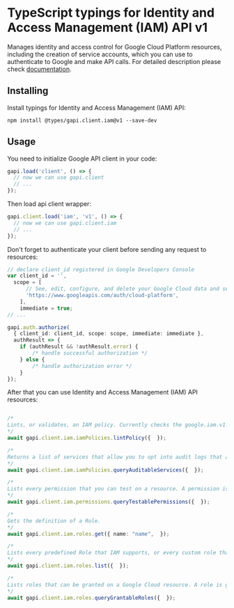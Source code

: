# TypeScript typings for Identity and Access Management (IAM) API v1

Manages identity and access control for Google Cloud Platform resources, including the creation of service accounts, which you can use to authenticate to Google and make API calls. 
For detailed description please check [documentation](https://cloud.google.com/iam/).

## Installing

Install typings for Identity and Access Management (IAM) API:

```
npm install @types/gapi.client.iam@v1 --save-dev
```

## Usage

You need to initialize Google API client in your code:

```typescript
gapi.load('client', () => {
  // now we can use gapi.client
  // ...
});
```

Then load api client wrapper:

```typescript
gapi.client.load('iam', 'v1', () => {
  // now we can use gapi.client.iam
  // ...
});
```

Don't forget to authenticate your client before sending any request to resources:

```typescript
// declare client_id registered in Google Developers Console
var client_id = '',
  scope = [ 
      // See, edit, configure, and delete your Google Cloud data and see the email address for your Google Account.
      'https://www.googleapis.com/auth/cloud-platform',
    ],
    immediate = true;
// ...

gapi.auth.authorize(
  { client_id: client_id, scope: scope, immediate: immediate },
  authResult => {
    if (authResult && !authResult.error) {
        /* handle successful authorization */
    } else {
        /* handle authorization error */
    }
});
```

After that you can use Identity and Access Management (IAM) API resources:

```typescript

/*
Lints, or validates, an IAM policy. Currently checks the google.iam.v1.Binding.condition field, which contains a condition expression for a role binding. Successful calls to this method always return an HTTP `200 OK` status code, even if the linter detects an issue in the IAM policy.
*/
await gapi.client.iam.iamPolicies.lintPolicy({  });

/*
Returns a list of services that allow you to opt into audit logs that are not generated by default. To learn more about audit logs, see the [Logging documentation](https://cloud.google.com/logging/docs/audit).
*/
await gapi.client.iam.iamPolicies.queryAuditableServices({  });

/*
Lists every permission that you can test on a resource. A permission is testable if you can check whether a principal has that permission on the resource.
*/
await gapi.client.iam.permissions.queryTestablePermissions({  });

/*
Gets the definition of a Role.
*/
await gapi.client.iam.roles.get({ name: "name",  });

/*
Lists every predefined Role that IAM supports, or every custom role that is defined for an organization or project.
*/
await gapi.client.iam.roles.list({  });

/*
Lists roles that can be granted on a Google Cloud resource. A role is grantable if the IAM policy for the resource can contain bindings to the role.
*/
await gapi.client.iam.roles.queryGrantableRoles({  });
```

